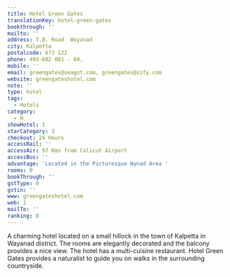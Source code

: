 ```yaml
---
title: Hotel Green Gates
translationKey: hotel-green-gates
bookthrough: ''
mailto: ''
address: T.B. Road  Wayanad
city: Kalpetta
postalcode: 673 122
phone: 493-602 001 - 04,
mobile: ''
email: greengates@seagot.com, greengates@sify.com
website: greengateshotel.com
note: ''
type: hotel
tags:
  - Hotels
category:
  - H
showHotel: 1
starCategory: 3
checkout: 24 Hours
accessRail: ''
accessAir: 97 Kms from Calicut Airport
accessBus: ''
advantage: 'Located in the Picturesque Wynad Area '
rooms: 0
bookThrough: ''
gstType: 0
gstin: ''
www: greengateshotel.com
web: 1
mailTo: ''
ranking: 0
---
```







A charming hotel located on a small hillock in the town of Kalpetta in Wayanad district. The rooms are elegantly decorated and the balcony provides a nice view. The hotel has a multi-cuisine restaurant. Hotel Green Gates provides a naturalist to guide you on walks in the surrounding countryside.